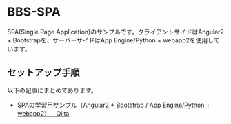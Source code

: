 # BBS-SPA
SPA(Single Page Application)のサンプルです。クライアントサイドはAngular2 + Bootstrapを、サーバーサイドはApp Engine/Python + webapp2を使用しています。

## セットアップ手順
以下の記事にまとめてあります。
* [SPAの学習用サンプル（Angular2 \+ Bootstrap / App Engine/Python \+ webapp2） \- Qiita](http://qiita.com/syousei@github/items/9ea5ac2cbdceb57ba106)
